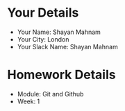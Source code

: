 <!--

The title for your pull request should be made in this format

CITY CLASS_NO - FIRST_NAME LAST_NAME - MODULE - WEEK_NO

For example,

London Class 7 - Chris Owen - HTMl/CSS - Week 1

-->

# Your Details

- Your Name: Shayan Mahnam
- Your City: London
- Your Slack Name: Shayan Mahnam

# Homework Details

- Module: Git and Github
- Week: 1
